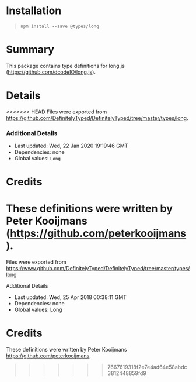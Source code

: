 # Installation
> `npm install --save @types/long`

# Summary
This package contains type definitions for long.js (https://github.com/dcodeIO/long.js).

# Details
<<<<<<< HEAD
Files were exported from https://github.com/DefinitelyTyped/DefinitelyTyped/tree/master/types/long.

### Additional Details
 * Last updated: Wed, 22 Jan 2020 19:19:46 GMT
 * Dependencies: none
 * Global values: `Long`

# Credits
These definitions were written by Peter Kooijmans (https://github.com/peterkooijmans).
=======
Files were exported from https://www.github.com/DefinitelyTyped/DefinitelyTyped/tree/master/types/long

Additional Details
 * Last updated: Wed, 25 Apr 2018 00:38:11 GMT
 * Dependencies: none
 * Global values: Long

# Credits
These definitions were written by Peter Kooijmans <https://github.com/peterkooijmans>.
>>>>>>> 7667619318f2e7e4ad64e58abdc3812448859fd9
